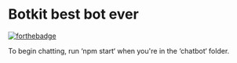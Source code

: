 # Botkit best bot ever

[![forthebadge](https://forthebadge.com/images/badges/you-didnt-ask-for-this.svg)](https://github.com/EtienneMela/Algo_IIM)

To begin chatting, run ‘npm start‘ when you're in the ‘chatbot‘ folder.
